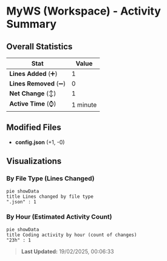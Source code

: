 # MyWS (Workspace) - Activity Summary 

## Overall Statistics

| Stat                   | Value                                                             |
| ---------------------- | ----------------------------------------------------------------- |
| **Lines Added** (➕)   | 1                                          |
| **Lines Removed** (➖) | 0                                        |
| **Net Change** (↕)    | 1                |
| **Active Time** (⌚)   | 1 minute |


## Modified Files
- **config.json** (+1, -0)

## Visualizations

### By File Type (Lines Changed)

```mermaid
pie showData
title Lines changed by file type
".json" : 1
```

### By Hour (Estimated Activity Count)

```mermaid
pie showData
title Coding activity by hour (count of changes)
"23h" : 1
```


> **Last Updated:** 19/02/2025, 00:06:33